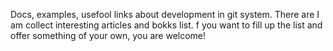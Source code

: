 Docs, examples, usefool links about development in git system. There are I am collect interesting articles and bokks list. f you want to fill up the list and offer something of your own, you are welcome!